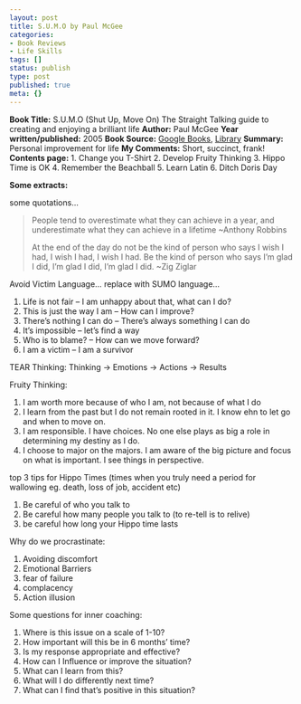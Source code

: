 ```yaml
---
layout: post
title: S.U.M.O by Paul McGee
categories:
- Book Reviews
- Life Skills
tags: []
status: publish
type: post
published: true
meta: {}
---
```

<strong>Book Title:</strong> S.U.M.O (Shut Up, Move On) The Straight Talking guide to creating and enjoying a brilliant life
<strong>Author:</strong> Paul McGee
<strong>Year written/published:</strong> 2005
<strong>Book Source:</strong> <a href="http://books.google.com/books?id=6R6XGAAACAAJ&amp;dq=S.U.M.O+(Shut+Up,+Move+On)">Google Books</a>, <a href="http://vistaweb.nlb.gov.sg/cgi-bin/cw_cgi?fullRecord+7646+3002+12558135+1+2">Library</a>
<strong>Summary:</strong> Personal improvement for life
<strong>My Comments:</strong> Short, succinct, frank!
<strong>Contents page:</strong>
1. Change you T-Shirt
2. Develop Fruity Thinking
3. Hippo Time is OK
4. Remember the Beachball
5. Learn Latin
6. Ditch Doris Day

<strong>Some extracts:</strong>

some quotations…
<blockquote>People tend to overestimate what they can achieve in a year, and underestimate what they can achieve in a lifetime
~Anthony Robbins

At the end of the day do not be the kind of person who says I wish I had, I wish I had, I wish I had. Be the kind of person who says I’m glad I did, I’m glad I did, I’m glad I did.
~Zig Ziglar</blockquote>
Avoid Victim Language… replace with SUMO language…
<ol>
	<li>Life is not fair – I am unhappy about that, what can I do?</li>
	<li>This is just the way I am – How can I improve?</li>
	<li>There’s nothing I can do – There’s always something I can do</li>
	<li>It’s impossible – let’s find a way</li>
	<li>Who is to blame? – How can we move forward?</li>
	<li>I am a victim – I am a survivor</li>
</ol>
TEAR Thinking: Thinking -&gt; Emotions -&gt; Actions -&gt; Results

Fruity Thinking:
<ol>
	<li>I am worth more because of who I am, not because of what I do</li>
	<li>I learn from the past but I do not remain rooted in it. I know ehn to let go and when to move on.</li>
	<li>I am responsible. I have choices. No one else plays as big a role in determining my destiny as I do.</li>
	<li>I choose to major on the majors. I am aware of the big picture and focus on what is important. I see things in perspective.</li>
</ol>
top 3 tips for Hippo Times (times when you truly need a period for wallowing eg. death, loss of job, accident etc)
<ol>
	<li>Be careful of who you talk to</li>
	<li>Be careful how many people you talk to (to re-tell is to relive)</li>
	<li>be careful how long your Hippo time lasts</li>
</ol>
Why do we procrastinate:
<ol>
	<li>Avoiding discomfort</li>
	<li>Emotional Barriers</li>
	<li>fear of failure</li>
	<li>complacency</li>
	<li>Action illusion</li>
</ol>
Some questions for inner coaching:
<ol>
	<li>Where is this issue on a scale of 1-10?</li>
	<li>How important will this be in 6 months’ time?</li>
	<li>Is my response appropriate and effective?</li>
	<li>How can I Influence or improve the situation?</li>
	<li>What can I learn from this?</li>
	<li>What will I do differently next time?</li>
	<li>What can I find that’s positive in this situation?</li>
</ol>
